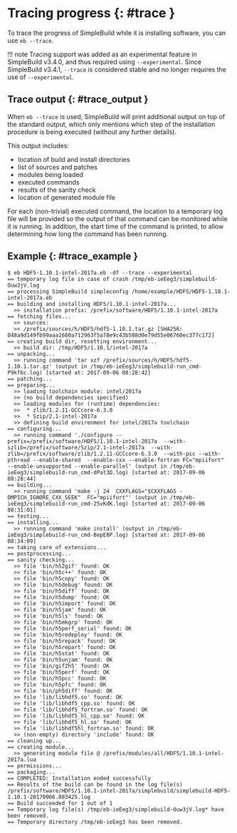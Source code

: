 # Tracing progress {: #trace }

To trace the progress of SimpleBuild while it is installing software, you
can use `eb --trace`.

!!! note
    Tracing support was added as an experimental feature in SimpleBuild v3.4.0, and thus required
    using `--experimental`. Since SimpleBuild v3.4.1, `--trace` is
    considered stable and no longer requires the use of
    `--experimental`.

## Trace output {: #trace_output }

When `eb --trace` is used, SimpleBuild will print additional output on top
of the standard output, which only mentions which step of the
installation procedure is being executed (without any further details).

This output includes:

- location of build and install directories
- list of sources and patches
- modules being loaded
- executed commands
- results of the sanity check
- location of generated module file

For each (non-trivial) executed command, the location to a temporary log
file will be provided so the output of that command can be monitored
while it is running. In addition, the start time of the command is
printed, to allow determining how long the command has been running.

## Example {: #trace_example }

``` console
$ eb HDF5-1.10.1-intel-2017a.eb -df --trace --experimental
== temporary log file in case of crash /tmp/eb-ieEeg3/simplebuild-Ouw3jV.log
== processing SimpleBuild simpleconfig /home/example/HDF5/HDF5-1.10.1-intel-2017a.eb
== building and installing HDF5/1.10.1-intel-2017a...
  >> installation prefix: /prefix/software/HDF5/1.10.1-intel-2017a
== fetching files...
  >> sources:
  >> /prefix/sources/h/HDF5/hdf5-1.10.1.tar.gz [SHA256: 048a9d149fb99aaa1680a712963f5a78e9c43b588d0e79d55e06760ec377c172]
== creating build dir, resetting environment...
  >> build dir: /tmp/HDF5/1.10.1/intel-2017a
== unpacking...
  >> running command 'tar xzf /prefix/sources/h/HDF5/hdf5-1.10.1.tar.gz' (output in /tmp/eb-ieEeg3/simplebuild-run_cmd-P9kf6c.log) [started at: 2017-09-06 08:28:42]
== patching...
== preparing...
  >> loading toolchain module: intel/2017a
  >> (no build dependencies specified)
  >> loading modules for (runtime) dependencies:
  >>  * zlib/1.2.11-GCCcore-6.3.0
  >>  * Szip/2.1-intel-2017a
  >> defining build environment for intel/2017a toolchain
== configuring...
  >> running command './configure --prefix=/prefix/software/HDF5/1.10.1-intel-2017a  --with-szlib=/prefix/software/Szip/2.1-intel-2017a  --with-zlib=/prefix/software/zlib/1.2.11-GCCcore-6.3.0  --with-pic --with-pthread --enable-shared  --enable-cxx --enable-fortran FC="mpiifort"  --enable-unsupported --enable-parallel' (output in /tmp/eb-ieEeg3/simplebuild-run_cmd-dPat3D.log) [started at: 2017-09-06 08:28:44]
== building...
  >> running command 'make -j 24  CXXFLAGS="$CXXFLAGS -DMPICH_IGNORE_CXX_SEEK"  FC="mpiifort"' (output in /tmp/eb-ieEeg3/simplebuild-run_cmd-25vKdK.log) [started at: 2017-09-06 08:31:01]
== testing...
== installing...
  >> running command 'make install' (output in /tmp/eb-ieEeg3/simplebuild-run_cmd-BepE8P.log) [started at: 2017-09-06 08:34:09]
== taking care of extensions...
== postprocessing...
== sanity checking...
  >> file 'bin/h52gif' found: OK
  >> file 'bin/h5c++' found: OK
  >> file 'bin/h5copy' found: OK
  >> file 'bin/h5debug' found: OK
  >> file 'bin/h5diff' found: OK
  >> file 'bin/h5dump' found: OK
  >> file 'bin/h5import' found: OK
  >> file 'bin/h5jam' found: OK
  >> file 'bin/h5ls' found: OK
  >> file 'bin/h5mkgrp' found: OK
  >> file 'bin/h5perf_serial' found: OK
  >> file 'bin/h5redeploy' found: OK
  >> file 'bin/h5repack' found: OK
  >> file 'bin/h5repart' found: OK
  >> file 'bin/h5stat' found: OK
  >> file 'bin/h5unjam' found: OK
  >> file 'bin/gif2h5' found: OK
  >> file 'bin/h5perf' found: OK
  >> file 'bin/h5pcc' found: OK
  >> file 'bin/h5pfc' found: OK
  >> file 'bin/ph5diff' found: OK
  >> file 'lib/libhdf5.so' found: OK
  >> file 'lib/libhdf5_cpp.so' found: OK
  >> file 'lib/libhdf5_fortran.so' found: OK
  >> file 'lib/libhdf5_hl_cpp.so' found: OK
  >> file 'lib/libhdf5_hl.so' found: OK
  >> file 'lib/libhdf5hl_fortran.so' found: OK
  >> (non-empty) directory 'include' found: OK
== cleaning up...
== creating module...
  >> generating module file @ /prefix/modules/all/HDF5/1.10.1-intel-2017a.lua
== permissions...
== packaging...
== COMPLETED: Installation ended successfully
== Results of the build can be found in the log file(s) /prefix/software/HDF5/1.10.1-intel-2017a/simplebuild/simplebuild-HDF5-1.10.1-20170906.083425.log
== Build succeeded for 1 out of 1
== Temporary log file(s) /tmp/eb-ieEeg3/simplebuild-Ouw3jV.log* have been removed.
== Temporary directory /tmp/eb-ieEeg3 has been removed.
```
